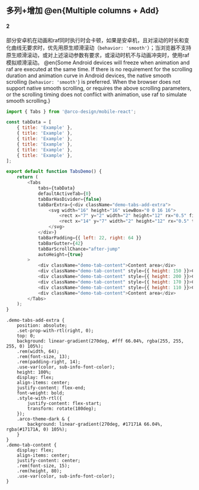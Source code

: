 ## 多列+增加 @en{Multiple columns + Add}

#### 2

部分安卓机在动画和raf同时执行时会卡顿，如果是安卓机，且对滚动的时长和变化曲线无要求时，优先用原生顺滑滚动（`behavior: 'smooth'`）；当浏览器不支持原生顺滑滚动，或对上述滚动参数有要求，或滚动时机不与动画冲突时，使用raf模拟顺滑滚动。
@en{Some Android devices will freeze when animation and raf are executed at the same time. If there is no requirement for the scrolling duration and animation curve in Android devices, the native smooth scrolling (`behavior: 'smooth'`) is preferred. When the browser does not support native smooth scrolling, or requires the above scrolling parameters, or the scrolling timing does not conflict with animation, use raf to simulate smooth scrolling.}

```js
import { Tabs } from '@arco-design/mobile-react';

const tabData = [
    { title: 'Example' },
    { title: 'Example' },
    { title: 'Example' },
    { title: 'Example' },
    { title: 'Example' },
    { title: 'Example' },
];

export default function TabsDemo() {
    return (
        <Tabs
            tabs={tabData}
            defaultActiveTab={0}
            tabBarHasDivider={false}
            tabBarExtra={<div className="demo-tabs-add-extra">
                <svg width="16" height="16" viewBox="0 0 16 16">
                    <rect x="7" y="2" width="2" height="12" rx="0.5" fill="#86909C"/>
                    <rect x="14" y="7" width="2" height="12" rx="0.5" transform="rotate(90 14 7)" fill="#86909C"/>
                </svg>
            </div>}
            tabBarPadding={{ left: 22, right: 64 }}
            tabBarGutter={42}
            tabBarScrollChance="after-jump"
            autoHeight={true}
        >
            <div className="demo-tab-content">Content area</div>
            <div className="demo-tab-content" style={{ height: 150 }}>Content area</div>
            <div className="demo-tab-content" style={{ height: 200 }}>Content area</div>
            <div className="demo-tab-content" style={{ height: 170 }}>Content area</div>
            <div className="demo-tab-content" style={{ height: 110 }}>Content area</div>
            <div className="demo-tab-content">Content area</div>
        </Tabs>
    );
}
```

```less
.demo-tabs-add-extra {
    position: absolute;
    .set-prop-with-rtl(right, 0);
    top: 0;
    background: linear-gradient(270deg, #fff 66.04%, rgba(255, 255, 255, 0) 105%);
    .rem(width, 64);
    .rem(font-size, 13);
    .rem(padding-right, 14);
    .use-var(color, sub-info-font-color);
    height: 100%;
    display: flex;
    align-items: center;
    justify-content: flex-end;
    font-weight: bold;
    .style-with-rtl({
        justify-content: flex-start;
        transform: rotate(180deg);
    });
    .arco-theme-dark & {
        background: linear-gradient(270deg, #17171A 66.04%, rgba(#17171A, 0) 105%);
    }
}
.demo-tab-content {
    display: flex;
    align-items: center;
    justify-content: center;
    .rem(font-size, 15);
    .rem(height, 80);
    .use-var(color, sub-info-font-color);
}
```
